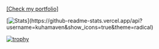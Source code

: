 
<!--
**kuhamaven/kuhamaven** is a ✨ _special_ ✨ repository because its `README.md` (this file) appears on your GitHub profile.

Here are some ideas to get you started:

- 🔭 I’m currently working on ...
- 🌱 I’m currently learning ...
- 👯 I’m looking to collaborate on ...
- 🤔 I’m looking for help with ...
- 💬 Ask me about ...
- 📫 How to reach me: ...
- 😄 Pronouns: ...
- ⚡ Fun fact: ...
-->

[[Check my portfolio]](https://portfolio-8dcv0f8os-kuhamaven.vercel.app)

[![Stats]([https://portfolio-8dcv0f8os-kuhamaven.vercel.app](https://github-readme-stats.vercel.app/api?username=kuhamaven&show_icons=true&theme=radical))](https://github-readme-stats.vercel.app/api?username=kuhamaven&show_icons=true&theme=radical)

[![trophy](https://github-profile-trophy.vercel.app/?username=kuhamaven&theme=juicyfresh&no-frame=true&row=1&&margin-w=20&no-bg=true)](https://github-profile-trophy.vercel.app/?username=kuhamaven&theme=juicyfresh&no-frame=true&row=1&&margin-w=20&no-bg=true)
